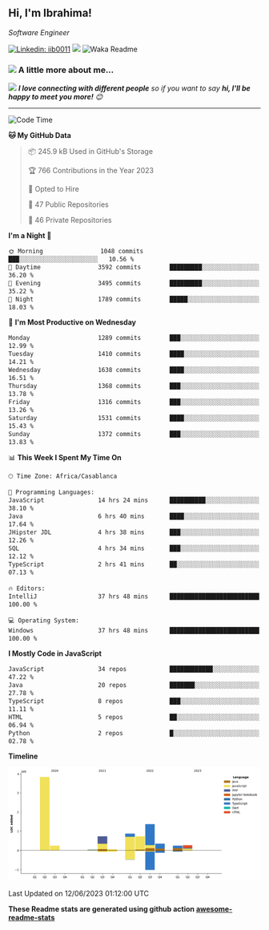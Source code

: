 <h2>Hi, I'm Ibrahima! </h2>
<p><em>Software Engineer 
</em></p>


[![Linkedin: iib0011](https://img.shields.io/badge/-iib0011-blue?style=flat-square&logo=Linkedin&logoColor=white&link=https://www.linkedin.com/in/iib0011/)](https://www.linkedin.com/in/iib0011/)
![](https://visitor-badge.glitch.me/badge?page_id=iib0011)
![Waka Readme](https://github.com/iib0011/iib0011/workflows/Waka%20Readme/badge.svg)


### <img src="https://media.giphy.com/media/VgCDAzcKvsR6OM0uWg/giphy.gif" width="50"> A little more about me...  


<img src="https://media.giphy.com/media/LnQjpWaON8nhr21vNW/giphy.gif" width="60"> <em><b>I love connecting with different people</b> so if you want to say <b>hi, I'll be happy to meet you more!</b> 😊</em>

---
<!--START_SECTION:waka-->
![Code Time](http://img.shields.io/badge/Code%20Time-2%2C195%20hrs%203%20mins-blue)

**🐱 My GitHub Data** 

> 📦 245.9 kB Used in GitHub's Storage 
 > 
> 🏆 766 Contributions in the Year 2023
 > 
> 💼 Opted to Hire
 > 
> 📜 47 Public Repositories 
 > 
> 🔑 46 Private Repositories 
 > 
**I'm a Night 🦉** 

```text
🌞 Morning                1048 commits        ███░░░░░░░░░░░░░░░░░░░░░░   10.56 % 
🌆 Daytime                3592 commits        █████████░░░░░░░░░░░░░░░░   36.20 % 
🌃 Evening                3495 commits        █████████░░░░░░░░░░░░░░░░   35.22 % 
🌙 Night                  1789 commits        █████░░░░░░░░░░░░░░░░░░░░   18.03 % 
```
📅 **I'm Most Productive on Wednesday** 

```text
Monday                   1289 commits        ███░░░░░░░░░░░░░░░░░░░░░░   12.99 % 
Tuesday                  1410 commits        ████░░░░░░░░░░░░░░░░░░░░░   14.21 % 
Wednesday                1638 commits        ████░░░░░░░░░░░░░░░░░░░░░   16.51 % 
Thursday                 1368 commits        ███░░░░░░░░░░░░░░░░░░░░░░   13.78 % 
Friday                   1316 commits        ███░░░░░░░░░░░░░░░░░░░░░░   13.26 % 
Saturday                 1531 commits        ████░░░░░░░░░░░░░░░░░░░░░   15.43 % 
Sunday                   1372 commits        ███░░░░░░░░░░░░░░░░░░░░░░   13.83 % 
```


📊 **This Week I Spent My Time On** 

```text
🕑︎ Time Zone: Africa/Casablanca

💬 Programming Languages: 
JavaScript               14 hrs 24 mins      ██████████░░░░░░░░░░░░░░░   38.10 % 
Java                     6 hrs 40 mins       ████░░░░░░░░░░░░░░░░░░░░░   17.64 % 
JHipster JDL             4 hrs 38 mins       ███░░░░░░░░░░░░░░░░░░░░░░   12.26 % 
SQL                      4 hrs 34 mins       ███░░░░░░░░░░░░░░░░░░░░░░   12.12 % 
TypeScript               2 hrs 41 mins       ██░░░░░░░░░░░░░░░░░░░░░░░   07.13 % 

🔥 Editors: 
IntelliJ                 37 hrs 48 mins      █████████████████████████   100.00 % 

💻 Operating System: 
Windows                  37 hrs 48 mins      █████████████████████████   100.00 % 
```

**I Mostly Code in JavaScript** 

```text
JavaScript               34 repos            ████████████░░░░░░░░░░░░░   47.22 % 
Java                     20 repos            ███████░░░░░░░░░░░░░░░░░░   27.78 % 
TypeScript               8 repos             ███░░░░░░░░░░░░░░░░░░░░░░   11.11 % 
HTML                     5 repos             ██░░░░░░░░░░░░░░░░░░░░░░░   06.94 % 
Python                   2 repos             █░░░░░░░░░░░░░░░░░░░░░░░░   02.78 % 
```



**Timeline**

![Lines of Code chart](https://raw.githubusercontent.com/iib0011/iib0011/master/assets/bar_graph.png)


 Last Updated on 12/06/2023 01:12:00 UTC
<!--END_SECTION:waka-->

**These Readme stats are generated using github action [awesome-readme-stats](https://github.com/iib0011/waka-readme-stats)**
